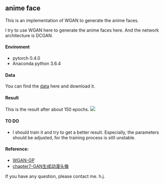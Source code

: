 ## anime face
This is an implementation of WGAN to generate the anime faces.

I try to use WGAN here to generate the anime faces here.
And the network architecture is DCGAN. 

#### Enviroment
* pytorch 0.4.0
* Anaconda python 3.6.4

#### Data
You can find the [data](https://github.com/chenyuntc/pytorch-book/tree/master/chapter7-GAN%E7%94%9F%E6%88%90%E5%8A%A8%E6%BC%AB%E5%A4%B4%E5%83%8F) here and download it.

#### Result
This is the result after about 150 epochs.
![](https://github.com/huijianpzh/generative-models/blob/master/WGAN/anime_face/test.png)

#### TO DO
* I should train it and try to get a better result. Especially, the parameters should be adjusted, for the training process is sitll unstable.

#### Reference:
* [WGAN-GP](https://github.com/caogang/wgan-gp)
* [chapter7-GAN生成动漫头像](https://github.com/chenyuntc/pytorch-book/tree/master/chapter7-GAN%E7%94%9F%E6%88%90%E5%8A%A8%E6%BC%AB%E5%A4%B4%E5%83%8F)

If you have any question, please contact me.
h.j.
